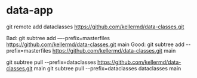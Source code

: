 # data-app

git remote add dataclasses https://github.com/kellermd/data-classes.git

Bad:  git subtree add —-prefix=masterfiles https://github.com/kellermd/data-classes.git main
Good: git subtree add --prefix=masterfiles https://github.com/kellermd/data-classes.git main

git subtree pull --prefix=dataclasses https://github.com/kellermd/data-classes.git main
git subtree pull --prefix=dataclasses dataclasses main